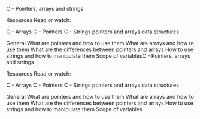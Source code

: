 C - Pointers, arrays and strings

Resources Read or watch:

C - Arrays C - Pointers C - Strings pointers and arrays data structures

General What are pointers and how to use them What are arrays and how to use them What are the differences between pointers and arrays How to use strings and how to manipulate them Scope of variablesC - Pointers, arrays and strings

Resources Read or watch:

C - Arrays C - Pointers C - Strings pointers and arrays data structures

General What are pointers and how to use them What are arrays and how to use them What are the differences between pointers and arrays How to use strings and how to manipulate them Scope of variables
